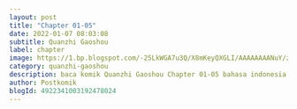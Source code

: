 ```yaml
---
layout: post 
title: "Chapter 01-05"
date: 2022-01-07 08:03:08
subtitle: Quanzhi Gaoshou
label: chapter
image: https://1.bp.blogspot.com/-25LkWGA7u3Q/X8mKeyQXGLI/AAAAAAAANuY/ztXksnERMFI-lkqnUgmffO4t2HNjqQkQQCLcBGAsYHQ/s72-c/quanzhi-gaoshou-134928-OyHCGirw.jpg
category: quanzhi-gaoshou
description: baca komik Quanzhi Gaoshou Chapter 01-05 bahasa indonesia 
author: Postkomik
blogId: 4922341003192478024
---
```

